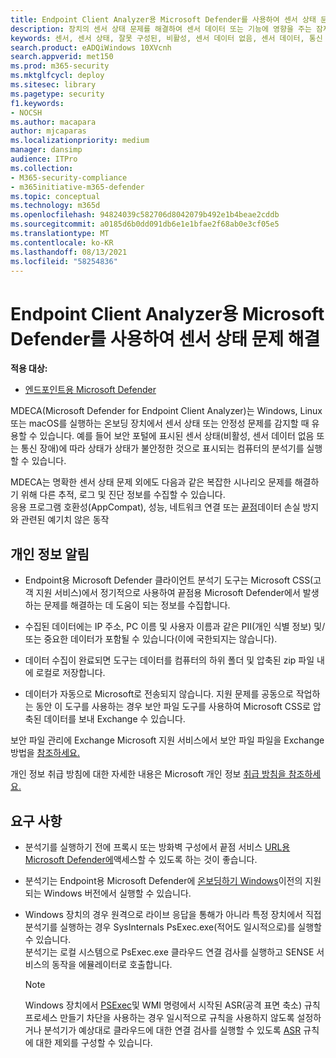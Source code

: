 ```yaml
---
title: Endpoint Client Analyzer용 Microsoft Defender를 사용하여 센서 상태 문제 해결
description: 장치의 센서 상태 문제를 해결하여 센서 데이터 또는 기능에 영향을 주는 잠재적인 구성, 환경, 연결 또는 원격 분석 문제를 식별합니다.
keywords: 센서, 센서 상태, 잘못 구성된, 비활성, 센서 데이터 없음, 센서 데이터, 통신 장애, 통신
search.product: eADQiWindows 10XVcnh
search.appverid: met150
ms.prod: m365-security
ms.mktglfcycl: deploy
ms.sitesec: library
ms.pagetype: security
f1.keywords:
- NOCSH
ms.author: macapara
author: mjcaparas
ms.localizationpriority: medium
manager: dansimp
audience: ITPro
ms.collection:
- M365-security-compliance
- m365initiative-m365-defender
ms.topic: conceptual
ms.technology: m365d
ms.openlocfilehash: 94824039c582706d8042079b492e1b4beae2cddb
ms.sourcegitcommit: a0185d6b0dd091db6e1e1bfae2f68ab0e3cf05e5
ms.translationtype: MT
ms.contentlocale: ko-KR
ms.lasthandoff: 08/13/2021
ms.locfileid: "58254836"
---
```

#  <a name="troubleshoot-sensor-health-using-microsoft-defender-for-endpoint-client-analyzer"></a>Endpoint Client Analyzer용 Microsoft Defender를 사용하여 센서 상태 문제 해결

**적용 대상:**
- [엔드포인트용 Microsoft Defender](https://go.microsoft.com/fwlink/p/?linkid=2146631)

MDECA(Microsoft Defender for Endpoint Client Analyzer)는 Windows, Linux 또는 macOS를 실행하는 온보딩 장치에서 센서 상태 또는 안정성 문제를 감지할 때 유용할 수 있습니다. [](/microsoft-365/security/defender-endpoint/onboard-configure) 예를 들어 보안 포털에 표시된 센서 상태(비활성, 센서 데이터 없음 또는 [](/microsoft-365/security/defender-endpoint/fix-unhealthy-sensors) 통신 장애)에 따라 상태가 상태가 불안정한 것으로 표시되는 컴퓨터의 분석기를 실행할 수 있습니다.

MDECA는 명확한 센서 상태 문제 외에도 다음과 같은 복잡한 시나리오 문제를 해결하기 위해 다른 추적, 로그 및 진단 정보를 수집할 수 있습니다.  
응용 프로그램 호환성(AppCompat), 성능, 네트워크 연결 또는 [끝점](/microsoft-365/compliance/endpoint-dlp-learn-about)데이터 손실 방지와 관련된 예기치 않은 동작

## <a name="privacy-notice"></a>개인 정보 알림


-   Endpoint용 Microsoft Defender 클라이언트 분석기 도구는 Microsoft CSS(고객 지원 서비스)에서 정기적으로 사용하여 끝점용 Microsoft Defender에서 발생하는 문제를 해결하는 데 도움이 되는 정보를 수집합니다.

-   수집된 데이터에는 IP 주소, PC 이름 및 사용자 이름과 같은 PII(개인 식별 정보) 및/또는 중요한 데이터가 포함될 수 있습니다(이에 국한되지는 않습니다).

-   데이터 수집이 완료되면 도구는 데이터를 컴퓨터의 하위 폴더 및 압축된 zip 파일 내에 로컬로 저장합니다.

-   데이터가 자동으로 Microsoft로 전송되지 않습니다. 지원 문제를 공동으로 작업하는 동안 이 도구를 사용하는 경우 보안 파일 도구를 사용하여 Microsoft CSS로 압축된 데이터를 보내 Exchange 수 있습니다.

보안 파일 관리에 Exchange Microsoft 지원 서비스에서 보안 파일 파일을 Exchange 방법을 [참조하세요.](/troubleshoot/azure/general/secure-file-exchange-transfer-files)  

개인 정보 취급 방침에 대한 자세한 내용은 Microsoft 개인 정보 [취급 방침을 참조하세요.](https://privacy.microsoft.com/privacystatement)

## <a name="requirements"></a>요구 사항

-   분석기를 실행하기 전에 프록시 또는 방화벽 구성에서 끝점 서비스 [URL용 Microsoft Defender에](/microsoft-365/security/defender-endpoint/configure-proxy-internet.md#enable-access-to-microsoft-defender-for-endpoint-service-urls-in-the-proxy-server)액세스할 수 있도록 하는 것이 좋습니다.

-   분석기는 Endpoint용 Microsoft Defender에 [온보딩하기 Windows](/microsoft-365/security/defender-endpoint/minimum-requirements.md#supported-windows-versions)이전의 지원되는 Windows 버전에서 실행할 수 있습니다. [](/microsoft-365/security/defender-endpoint/microsoft-defender-endpoint-linux.md#system-requirements) [](/microsoft-365/security/defender-endpoint/microsoft-defender-endpoint-mac.md#system-requirements)

-   Windows 장치의 경우 원격으로 라이브 응답을 통해가 아니라 특정 장치에서 [](/microsoft-365/security/defender-endpoint/troubleshoot-collect-support-log)직접 분석기를 실행하는 경우 SysInternals [](/sysinternals/downloads/psexec)PsExec.exe(적어도 일시적으로)를 실행할 수 있습니다.  
    분석기는 로컬 시스템으로 PsExec.exe 클라우드 연결 검사를 실행하고 SENSE 서비스의 동작을 에뮬레이터로 호출합니다.

    > [!NOTE]
    > Windows 장치에서 [PSExec](/microsoft-365/security/defender-endpoint/attack-surface-reduction.md#block-process-creations-originating-from-psexec-and-wmi-commands)및 WMI 명령에서 시작된 ASR(공격 표면 축소) 규칙 프로세스 만들기 차단을 사용하는 경우 일시적으로 규칙을 사용하지 않도록 설정하거나 분석기가 예상대로 클라우드에 대한 연결 검사를 실행할 수 있도록 [ASR](/microsoft-365/security/defender-endpoint/enable-attack-surface-reduction.md#exclude-files-and-folders-from-asr-rules) 규칙에 대한 제외를 구성할 수 있습니다.
